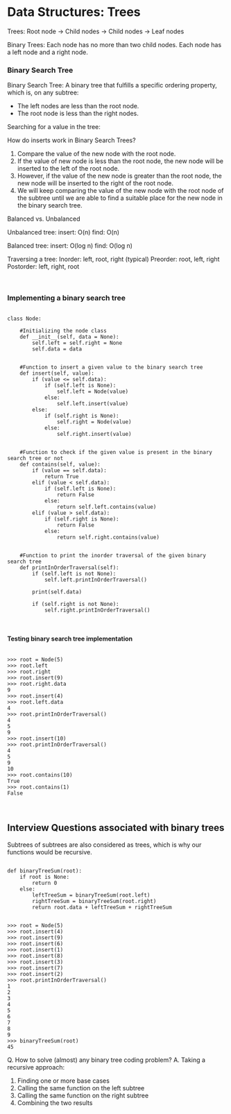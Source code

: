 <h1> Data Structures: Trees </h1>

Trees:
Root node -> Child nodes -> Child nodes -> Leaf nodes

Binary Trees: Each node has no more than two child nodes.
Each node has a left node and a right node.

<h3> Binary Search Tree </h3>
Binary Search Tree: A binary tree that fulfills a specific ordering property, which is, on any subtree:
<ul>
  <li> The left nodes are less than the root node. </li>
  <li> The root node is less than the right nodes. </li>
</ul>

Searching for a value in the tree:


How do inserts work in Binary Search Trees?

<ol>
  <li> Compare the value of the new node with the root node. </li>
  <li> If the value of new node is less than the root node, the new node will be inserted to the left of the root node. </li>
  <li> However, if the value of the new node is greater than the root node, the new node will be inserted to the right of the root node. </li>
  <li> We will keep comparing the value of the new node with the root node of the subtree until we are able to find a suitable place for the new node in the binary search tree. </li>
</ol>
  
Balanced vs. Unbalanced 

Unbalanced tree:
insert: O(n)
find: O(n)

Balanced tree:
insert: O(log n)
find: O(log n)

Traversing a tree:
Inorder: left, root, right (typical)
Preorder: root, left, right
Postorder: left, right, root

<br>
<h3> Implementing a binary search tree </h3>

<pre><code class="python">              
class Node:

    #Initializing the node class
    def __init__(self, data = None):
        self.left = self.right = None
        self.data = data


    #Function to insert a given value to the binary search tree
    def insert(self, value):
        if (value <= self.data):
            if (self.left is None):
                self.left = Node(value)
            else:
                self.left.insert(value)
        else:
            if (self.right is None):
                self.right = Node(value)
            else:
                self.right.insert(value)


    #Function to check if the given value is present in the binary search tree or not
    def contains(self, value):
        if (value == self.data):
            return True
        elif (value < self.data):
            if (self.left is None):
                return False
            else:
                return self.left.contains(value)
        elif (value > self.data):
            if (self.right is None):
                return False
            else:
                return self.right.contains(value)


    #Function to print the inorder traversal of the given binary search tree 
    def printInOrderTraversal(self):
        if (self.left is not None):
            self.left.printInOrderTraversal()
          
        print(self.data)
  
        if (self.right is not None):
            self.right.printInOrderTraversal()
</code></pre>

<br>

<h4> Testing binary search tree implementation </h4>
<pre><code class="python">
>>> root = Node(5)
>>> root.left
>>> root.right
>>> root.insert(9)
>>> root.right.data
9
>>> root.insert(4)
>>> root.left.data
4
>>> root.printInOrderTraversal()
4
5
9
>>> root.insert(10)
>>> root.printInOrderTraversal()
4
5
9
10
>>> root.contains(10)
True
>>> root.contains(1)
False
</code></pre>


<br>

<h2> Interview Questions associated with binary trees </h2>
<p> Subtrees of subtrees are also considered as trees, which is why our functions would be recursive. </p>


<pre><code class="python">
def binaryTreeSum(root):
    if root is None:
        return 0
    else:
        leftTreeSum = binaryTreeSum(root.left)
        rightTreeSum = binaryTreeSum(root.right)
        return root.data + leftTreeSum + rightTreeSum
</code></pre>


<pre><code class="python">
>>> root = Node(5)
>>> root.insert(4)
>>> root.insert(9)
>>> root.insert(6)
>>> root.insert(1)
>>> root.insert(8)
>>> root.insert(3)
>>> root.insert(7)
>>> root.insert(2)
>>> root.printInOrderTraversal()
1
2
3
4
5
6
7
8
9
>>> binaryTreeSum(root)
45
</code></pre>


Q. How to solve (almost) any binary tree coding problem?
A. Taking a recursive approach:

<ol>
  <li> Finding one or more base cases </li>
  <li> Calling the same function on the left subtree </li>
  <li> Calling the same function on the right subtree </li>
  <li> Combining the two results </li>
</ol>
